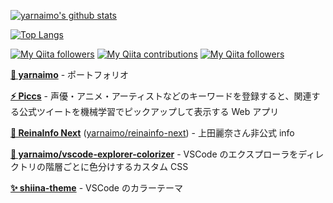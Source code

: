 [![yarnaimo's github stats](https://github-readme-stats.vercel.app/api?username=yarnaimo&count_private=true)](https://github.com/anuraghazra/github-readme-stats)

[![Top Langs](https://github-readme-stats.vercel.app/api/top-langs/?username=yarnaimo&layout=compact)](https://github.com/anuraghazra/github-readme-stats)

[![My Qiita followers](https://qiita-badge.apiapi.app/s/yarnaimo/posts.svg)](http://qiita.com/yarnaimo)
[![My Qiita contributions](https://qiita-badge.apiapi.app/s/yarnaimo/contributions.svg)](http://qiita.com/yarnaimo)
[![My Qiita followers](https://qiita-badge.apiapi.app/s/yarnaimo/followers.svg)](http://qiita.com/yarnaimo)

**[🍠 yarnaimo](https://yarnaimo.now.sh)** - ポートフォリオ

**[⚡ Piccs](https://piccs.app)** - 声優・アニメ・アーティストなどのキーワードを登録すると、関連する公式ツイートを機械学習でピックアップして表示する Web アプリ

**[🌸 ReinaInfo Next](https://reinainfo-next.web.app)** ([yarnaimo/reinainfo-next](https://github.com/yarnaimo/reinainfo-next)) - 上田麗奈さん非公式 info

**[🌈 yarnaimo/vscode-explorer-colorizer](https://github.com/yarnaimo/vscode-explorer-colorizer)** - VSCode のエクスプローラをディレクトリの階層ごとに色分けするカスタム CSS

**[✨ shiina-theme](https://marketplace.visualstudio.com/items?itemName=yarnaimo.shiina-theme)** - VSCode のカラーテーマ
